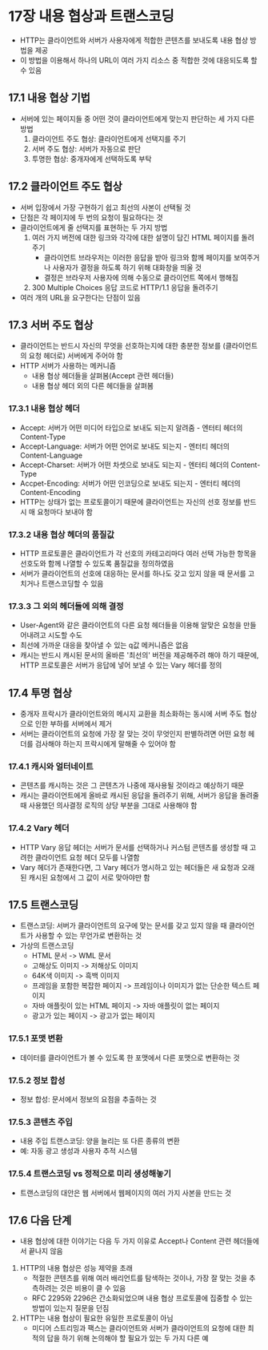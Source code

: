 # 17장 내용 협상과 트랜스코딩
- HTTP는 클라이언트와 서버가 사용자에게 적합한 콘텐츠를 보내도록 내용 협상 방법을 제공
- 이 방법을 이용해서 하나의 URL이 여러 가지 리소스 중 적합한 것에 대응되도록 할 수 있음
## 17.1 내용 협상 기법
- 서버에 있는 페이지들 중 어떤 것이 클라이언트에게 맞는지 판단하는 세 가지 다른 방법
    1. 클라이언트 주도 협상: 클라이언트에게 선택지를 주기
    2. 서버 주도 협상: 서버가 자동으로 판단
    3. 투명한 협상: 중개자에게 선택하도록 부탁
    
## 17.2 클라이언트 주도 협상
- 서버 입장에서 가장 구현하기 쉽고 최선의 사본이 선택될 것
- 단점은 각 페이지에 두 번의 요청이 필요하다는 것
- 클라이언트에게 줄 선택지를 표현하는 두 가지 방법
    1. 여러 가지 버전에 대한 링크와 각각에 대한 설명이 담긴 HTML 페이지를 돌려주기 
       - 클라이언트 브라우저는 이러한 응답을 받아 링크와 함께 페이지를 보여주거나 사용자가 결정을 하도록 하기 위해 대화창을 띄울 것
       - 결정은 브라우저 사용자에 의해 수동으로 클라이언트 쪽에서 행해짐
    2. 300 Multiple Choices 응답 코드로 HTTP/1.1 응답을 돌려주기
- 여러 개의 URL을 요구한다는 단점이 있음

## 17.3 서버 주도 협상
- 클라이언트는 반드시 자신의 무엇을 선호하는지에 대한 충분한 정보를 (클라이언트의 요청 헤더로) 서버에게 주어야 함
- HTTP 서버가 사용하는 메커니즘
    - 내용 협상 헤더들을 살펴봄(Accept 관련 헤더들)
    - 내용 협상 헤더 외의 다른 헤더들을 살펴봄
    
### 17.3.1 내용 협상 헤더
- Accept: 서버가 어떤 미디어 타입으로 보내도 되는지 알려줌 - 엔터티 헤더의 Content-Type
- Accept-Language: 서버가 어떤 언어로 보내도 되는지 - 엔터티 헤더의 Content-Language 
- Accept-Charset: 서버가 어떤 차셋으로 보내도 되는지 - 엔터티 헤더의 Content-Type
- Accpet-Encoding: 서버가 어떤 인코딩으로 보내도 되는지 - 엔터티 헤더의 Content-Encoding
- HTTP는 상태가 없는 프로토콜이기 때문에 클라이언트는 자신의 선호 정보를 반드시 매 요청마다 보내야 함

### 17.3.2 내용 협상 헤더의 품질값
- HTTP 프로토콜은 클라이언트가 각 선호의 카테고리마다 여러 선택 가능한 항목을 선호도와 함께 나열할 수 있도록 품질값을 정의하였음
- 서버가 클라이언트의 선호에 대응하는 문서를 하나도 갖고 있지 않을 때 문서를 고치거나 트랜스코딩할 수 있음

### 17.3.3 그 외의 헤더들에 의해 결정
- User-Agent와 같은 클라이언트의 다른 요청 헤더들을 이용해 알맞은 요청을 만들어내려고 시도할 수도
- 최선에 가까운 대응을 찾아낼 수 있는 q값 메커니즘은 없음
- 캐시는 반드시 캐시된 문서의 올바른 '최선의' 버전을 제공해주려 해야 하기 때문에, HTTP 프로토콜은 서버가 응답에 넣어 보낼 수 있는 Vary 헤더를 정의

## 17.4 투명 협상
- 중개자 프락시가 클라이언트와의 메시지 교환을 최소화하는 동시에 서버 주도 협상으로 인한 부하를 서버에서 제거
- 서버는 클라이언트의 요청에 가장 잘 맞는 것이 무엇인지 판별하려면 어떤 요청 헤더를 검사해야 하는지 프락시에게 말해줄 수 있어야 함

### 17.4.1 캐시와 얼터네이트
- 콘텐츠를 캐시하는 것은 그 콘텐츠가 나중에 재사용될 것이라고 예상하기 때문
- 캐시는 클라이언트에게 올바로 캐시된 응답을 돌려주기 위해, 서버가 응답을 돌려줄 때 사용했던 의사결정 로직의 상당 부분을 그대로 사용해야 함

### 17.4.2 Vary 헤더
- HTTP Vary 응답 헤더는 서버가 문서를 선택하거나 커스텀 콘텐츠를 생성할 때 고려한 클라이언트 요청 헤더 모두를 나열함
- Vary 헤더가 존재한다면, 그 Vary 헤더가 명시하고 있는 헤더들은 새 요청과 오래된 캐시된 요청에서 그 값이 서로 맞아야만 함

## 17.5 트랜스코딩
- 트랜스코딩: 서버가 클라이언트의 요구에 맞는 문서를 갖고 있지 않을 때 클라이언트가 사용할 수 있는 무언가로 변환하는 것
- 가상의 트랜스코딩
    - HTML 문서 -> WML 문서
    - 고해상도 이미지 -> 저해상도 이미지
    - 64K색 이미지 -> 흑백 이미지
    - 프레임을 포함한 복잡한 페이지 -> 프레임이나 이미지가 없는 단순한 텍스트 페이지
    - 자바 애플릿이 있는 HTML 페이지 -> 자바 애플릿이 없는 페이지
    - 광고가 있는 페이지 -> 광고가 없는 페이지
    
### 17.5.1 포맷 변환
- 데이터를 클라이언트가 볼 수 있도록 한 포맷에서 다른 포맷으로 변환하는 것

### 17.5.2 정보 합성
- 정보 합성: 문서에서 정보의 요점을 추출하는 것

### 17.5.3 콘텐츠 주입
- 내용 주입 트랜스코딩: 양을 늘리는 또 다른 종류의 변환
- 예: 자동 광고 생성과 사용자 추적 시스템

### 17.5.4 트랜스코딩 vs 정적으로 미리 생성해놓기
- 트랜스코딩의 대안은 웹 서버에서 웹페이지의 여러 가지 사본을 만드는 것

## 17.6 다음 단계
- 내용 협상에 대한 이야기는 다음 두 가지 이유로 Accept나 Content 관련 헤더들에서 끝나지 않음
1. HTTP의 내용 협상은 성능 제약을 초래
   - 적절한 콘텐츠를 위해 여러 배리언트를 탐색하는 것이나, 가장 잘 맞는 것을 추측하려는 것은 비용이 클 수 있음
   - RFC 2295와 2296은 간소화되었으며 내용 협상 프로토콜에 집중할 수 있는 방법이 있는지 질문을 던짐
2. HTTP는 내용 협상이 필요한 유일한 프로토콜이 아님
    - 미디어 스트리밍과 팩스는 클라이언트와 서버가 클라이언트의 요청에 대한 최적의 답을 하기 위해 논의해야 할 필요가 있는 두 가지 다른 예
    


    

    